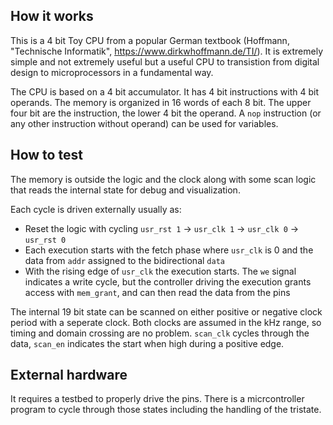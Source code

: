 <!---

This file is used to generate your project datasheet. Please fill in the information below and delete any unused
sections.

You can also include images in this folder and reference them in the markdown. Each image must be less than
512 kb in size, and the combined size of all images must be less than 1 MB.
-->

## How it works

This is a 4 bit Toy CPU from a popular German textbook (Hoffmann, "Technische
Informatik", https://www.dirkwhoffmann.de/TI/). It is extremely simple and not
extremely useful but a useful CPU to transistion from digital design to
microprocessors in a fundamental way.

The CPU is based on a 4 bit accumulator. It has 4 bit instructions with 4 bit
operands. The memory is organized in 16 words of each 8 bit. The upper four bit
are the instruction, the lower 4 bit the operand. A `nop` instruction (or any
other instruction without operand) can be used for variables.

## How to test

The memory is outside the logic and the clock along with some scan logic that
reads the internal state for debug and visualization.

Each cycle is driven externally usually as:

 - Reset the logic with cycling `usr_rst 1` -> `usr_clk 1` -> `usr_clk 0` -> `usr_rst 0`
 - Each execution starts with the fetch phase where `usr_clk` is 0 and the data
   from `addr` assigned to the bidirectional `data`
 - With the rising edge of `usr_clk` the execution starts. The `we` signal
   indicates a write cycle, but the controller driving the execution grants
   access with `mem_grant`, and can then read the data from the pins

The internal 19 bit state can be scanned on either positive or negative clock
period with a seperate clock. Both clocks are assumed in the kHz range, so
timing and domain crossing are no problem. `scan_clk` cycles through the data,
`scan_en` indicates the start when high during a positive edge.

## External hardware

It requires a testbed to properly drive the pins. There is a micrcontroller
program to cycle through those states including the handling of the tristate.
